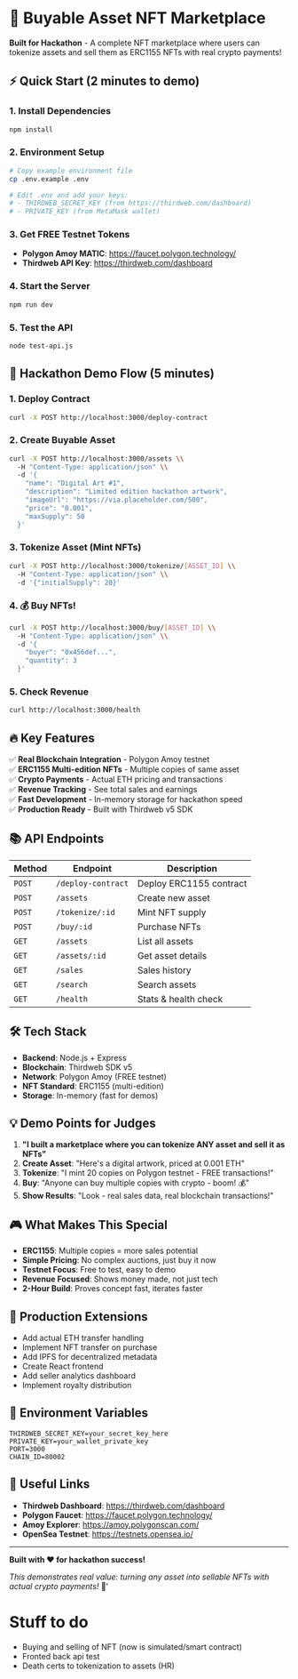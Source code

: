 # 🚀 Buyable Asset NFT Marketplace

**Built for Hackathon** - A complete NFT marketplace where users can tokenize assets and sell them as ERC1155 NFTs with real crypto payments!

## ⚡ Quick Start (2 minutes to demo)

### 1. Install Dependencies
```bash
npm install
```

### 2. Environment Setup
```bash
# Copy example environment file
cp .env.example .env

# Edit .env and add your keys:
# - THIRDWEB_SECRET_KEY (from https://thirdweb.com/dashboard)
# - PRIVATE_KEY (from MetaMask wallet)
```

### 3. Get FREE Testnet Tokens
- **Polygon Amoy MATIC**: https://faucet.polygon.technology/
- **Thirdweb API Key**: https://thirdweb.com/dashboard

### 4. Start the Server
```bash
npm run dev
```

### 5. Test the API
```bash
node test-api.js
```

## 🎯 Hackathon Demo Flow (5 minutes)

### 1. Deploy Contract
```bash
curl -X POST http://localhost:3000/deploy-contract
```

### 2. Create Buyable Asset
```bash
curl -X POST http://localhost:3000/assets \\
  -H "Content-Type: application/json" \\
  -d '{
    "name": "Digital Art #1",
    "description": "Limited edition hackathon artwork",
    "imageUrl": "https://via.placeholder.com/500",
    "price": "0.001", 
    "maxSupply": 50
  }'
```

### 3. Tokenize Asset (Mint NFTs)
```bash
curl -X POST http://localhost:3000/tokenize/[ASSET_ID] \\
  -H "Content-Type: application/json" \\
  -d '{"initialSupply": 20}'
```

### 4. 💰 Buy NFTs!
```bash
curl -X POST http://localhost:3000/buy/[ASSET_ID] \\
  -H "Content-Type: application/json" \\
  -d '{
    "buyer": "0x456def...",
    "quantity": 3
  }'
```

### 5. Check Revenue
```bash
curl http://localhost:3000/health
```

## 🔥 Key Features

✅ **Real Blockchain Integration** - Polygon Amoy testnet  
✅ **ERC1155 Multi-edition NFTs** - Multiple copies of same asset  
✅ **Crypto Payments** - Actual ETH pricing and transactions  
✅ **Revenue Tracking** - See total sales and earnings  
✅ **Fast Development** - In-memory storage for hackathon speed  
✅ **Production Ready** - Built with Thirdweb v5 SDK  

## 📚 API Endpoints

| Method | Endpoint | Description |
|--------|----------|-------------|
| `POST` | `/deploy-contract` | Deploy ERC1155 contract |
| `POST` | `/assets` | Create new asset |
| `POST` | `/tokenize/:id` | Mint NFT supply |
| `POST` | `/buy/:id` | Purchase NFTs |
| `GET` | `/assets` | List all assets |
| `GET` | `/assets/:id` | Get asset details |
| `GET` | `/sales` | Sales history |
| `GET` | `/search` | Search assets |
| `GET` | `/health` | Stats & health check |

## 🛠️ Tech Stack

- **Backend**: Node.js + Express
- **Blockchain**: Thirdweb SDK v5
- **Network**: Polygon Amoy (FREE testnet)
- **NFT Standard**: ERC1155 (multi-edition)
- **Storage**: In-memory (fast for demos)

## 💡 Demo Points for Judges

1. **"I built a marketplace where you can tokenize ANY asset and sell it as NFTs"**
2. **Create Asset**: "Here's a digital artwork, priced at 0.001 ETH"
3. **Tokenize**: "I mint 20 copies on Polygon testnet - FREE transactions!"
4. **Buy**: "Anyone can buy multiple copies with crypto - boom! 💰"
5. **Show Results**: "Look - real sales data, real blockchain transactions!"

## 🎮 What Makes This Special

- **ERC1155**: Multiple copies = more sales potential
- **Simple Pricing**: No complex auctions, just buy it now  
- **Testnet Focus**: Free to test, easy to demo
- **Revenue Focused**: Shows money made, not just tech
- **2-Hour Build**: Proves concept fast, iterates faster

## 🚀 Production Extensions

- Add actual ETH transfer handling
- Implement NFT transfer on purchase
- Add IPFS for decentralized metadata
- Create React frontend
- Add seller analytics dashboard
- Implement royalty distribution

## 📝 Environment Variables

```env
THIRDWEB_SECRET_KEY=your_secret_key_here
PRIVATE_KEY=your_wallet_private_key
PORT=3000
CHAIN_ID=80002
```

## 🔗 Useful Links

- **Thirdweb Dashboard**: https://thirdweb.com/dashboard
- **Polygon Faucet**: https://faucet.polygon.technology/
- **Amoy Explorer**: https://amoy.polygonscan.com/
- **OpenSea Testnet**: https://testnets.opensea.io/

---

**Built with ❤️ for hackathon success!** 

*This demonstrates real value: turning any asset into sellable NFTs with actual crypto payments!* 🚀'


# Stuff to do
- Buying and selling of NFT (now is simulated/smart contract)
- Fronted back api test 
- Death certs to tokenization to assets (HR)